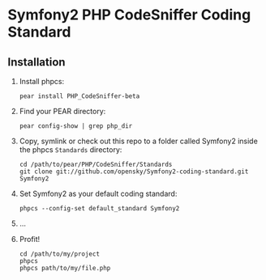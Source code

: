 Symfony2 PHP CodeSniffer Coding Standard
========================================

Installation
------------

1. Install phpcs:

       pear install PHP_CodeSniffer-beta

2. Find your PEAR directory:

       pear config-show | grep php_dir

3. Copy, symlink or check out this repo to a folder called Symfony2 inside the
   phpcs `Standards` directory:

       cd /path/to/pear/PHP/CodeSniffer/Standards
       git clone git://github.com/opensky/Symfony2-coding-standard.git Symfony2

4. Set Symfony2 as your default coding standard:

       phpcs --config-set default_standard Symfony2

5. ...

6. Profit!

       cd /path/to/my/project
       phpcs
       phpcs path/to/my/file.php

